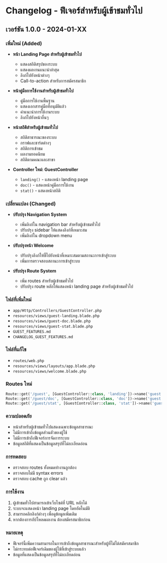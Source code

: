 # Changelog - ฟีเจอร์สำหรับผู้เข้าชมทั่วไป

## เวอร์ชัน 1.0.0 - 2024-01-XX

### เพิ่มใหม่ (Added)
- **หน้า Landing Page สำหรับผู้เข้าชมทั่วไป**
  - แสดงสถิติสรุปของระบบ
  - แสดงผลงานแนะนำล่าสุด
  - ลิงก์ไปยังหน้าต่างๆ
  - Call-to-action สำหรับการสมัครสมาชิก

- **หน้าคู่มือการใช้งานสำหรับผู้เข้าชมทั่วไป**
  - คู่มือการใช้งานพื้นฐาน
  - แสดงเอกสารคู่มือที่อนุมัติแล้ว
  - คำแนะนำการใช้งานระบบ
  - ลิงก์ไปยังหน้าอื่นๆ

- **หน้าสถิติสำหรับผู้เข้าชมทั่วไป**
  - สถิติสาธารณะของระบบ
  - กราฟและชาร์ตต่างๆ
  - สถิติการเข้าชม
  - ผลงานยอดนิยม
  - สถิติตามคณะและสาขา

- **Controller ใหม่: GuestController**
  - `landing()` - แสดงหน้า landing page
  - `doc()` - แสดงหน้าคู่มือการใช้งาน
  - `stat()` - แสดงหน้าสถิติ

### เปลี่ยนแปลง (Changed)
- **ปรับปรุง Navigation System**
  - เพิ่มลิงก์ใน navigation bar สำหรับผู้เข้าชมทั่วไป
  - ปรับปรุง sidebar ให้แสดงลิงก์ที่เหมาะสม
  - เพิ่มลิงก์ใน dropdown menu

- **ปรับปรุงหน้า Welcome**
  - ปรับปรุงลิงก์ให้ชี้ไปยังหน้าที่เหมาะสมตามสถานะการเข้าสู่ระบบ
  - เพิ่มการตรวจสอบสถานะการเข้าสู่ระบบ

- **ปรับปรุง Route System**
  - เพิ่ม routes สำหรับผู้เข้าชมทั่วไป
  - ปรับปรุง route หลักให้แสดงหน้า landing page สำหรับผู้เข้าชมทั่วไป

### ไฟล์ที่เพิ่มใหม่
- `app/Http/Controllers/GuestController.php`
- `resources/views/guest-landing.blade.php`
- `resources/views/guest-doc.blade.php`
- `resources/views/guest-stat.blade.php`
- `GUEST_FEATURES.md`
- `CHANGELOG_GUEST_FEATURES.md`

### ไฟล์ที่แก้ไข
- `routes/web.php`
- `resources/views/layouts/app.blade.php`
- `resources/views/welcome.blade.php`

### Routes ใหม่
```php
Route::get('/guest', [GuestController::class, 'landing'])->name('guest.landing');
Route::get('/guest/doc', [GuestController::class, 'doc'])->name('guest.doc');
Route::get('/guest/stat', [GuestController::class, 'stat'])->name('guest.stat');
```

### ความปลอดภัย
- หน้าสำหรับผู้เข้าชมทั่วไปแสดงเฉพาะข้อมูลสาธารณะ
- ไม่มีการเข้าถึงข้อมูลส่วนตัวของผู้ใช้
- ไม่มีการเข้าถึงฟีเจอร์การจัดการระบบ
- ข้อมูลสถิติที่แสดงเป็นข้อมูลสรุปที่ไม่ละเอียดอ่อน

### การทดสอบ
- ตรวจสอบ routes ทั้งหมดทำงานถูกต้อง
- ตรวจสอบไม่มี syntax errors
- ตรวจสอบ cache ถูก clear แล้ว

### การใช้งาน
1. ผู้เข้าชมทั่วไปสามารถเข้าเว็บไซต์ที่ URL หลักได้
2. ระบบจะแสดงหน้า landing page โดยอัตโนมัติ
3. สามารถคลิกลิงก์ต่างๆ เพื่อดูข้อมูลเพิ่มเติม
4. หากต้องการอัปโหลดผลงาน ต้องสมัครสมาชิกก่อน

### หมายเหตุ
- ฟีเจอร์นี้เพิ่มความสามารถในการเข้าถึงข้อมูลสาธารณะสำหรับผู้ที่ไม่ได้สมัครสมาชิก
- ไม่กระทบต่อฟีเจอร์เดิมของผู้ใช้ที่เข้าสู่ระบบแล้ว
- ข้อมูลที่แสดงเป็นข้อมูลสรุปที่ไม่ละเอียดอ่อน
